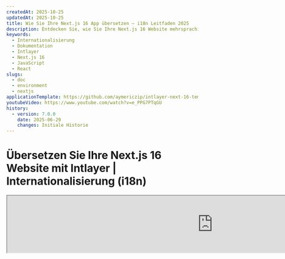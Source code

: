 ```yaml
---
createdAt: 2025-10-25
updatedAt: 2025-10-25
title: Wie Sie Ihre Next.js 16 App übersetzen – i18n Leitfaden 2025
description: Entdecken Sie, wie Sie Ihre Next.js 16 Website mehrsprachig machen. Folgen Sie der Dokumentation, um sie zu internationalisieren (i18n) und zu übersetzen.
keywords:
  - Internationalisierung
  - Dokumentation
  - Intlayer
  - Next.js 16
  - JavaScript
  - React
slugs:
  - doc
  - environment
  - nextjs
applicationTemplate: https://github.com/aymericzip/intlayer-next-16-template
youtubeVideo: https://www.youtube.com/watch?v=e_PPG7PTqGU
history:
  - version: 7.0.0
    date: 2025-06-29
    changes: Initiale Historie
---
```


# Übersetzen Sie Ihre Next.js 16 Website mit Intlayer | Internationalisierung (i18n)

<iframe title="Die beste i18n-Lösung für Next.js? Entdecken Sie Intlayer" class="m-auto aspect-[16/9] w-full overflow-hidden rounded-lg border-0" allow="autoplay; gyroscope;" loading="lazy" width="1080" height="auto" src="https://www.youtube.com/embed/e_PPG7PTqGU?autoplay=0&amp;origin=http://intlayer.org&amp;controls=0&amp;rel=1"/>

Siehe [Application Template](https://github.com/aymericzip/intlayer-next-16-template) auf GitHub.

## Was ist Intlayer?

**Intlayer** ist eine innovative, Open-Source-Internationalisierungsbibliothek (i18n), die entwickelt wurde, um die mehrsprachige Unterstützung in modernen Webanwendungen zu vereinfachen. Intlayer integriert sich nahtlos in das neueste **Next.js 16**-Framework, einschließlich seines leistungsstarken **App Routers**. Es ist optimiert für die Arbeit mit **Server Components** für effizientes Rendering und ist vollständig kompatibel mit [**Turbopack**](https://nextjs.org/docs/architecture/turbopack).

Mit Intlayer können Sie:

- **Übersetzungen einfach verwalten** durch deklarative Wörterbücher auf Komponentenebene.
- **Metadaten, Routen und Inhalte dynamisch lokalisieren**.
- **Übersetzungen sowohl in Client- als auch in Server-Komponenten nutzen**.
- **TypeScript-Unterstützung sicherstellen** mit automatisch generierten Typen, die die Autovervollständigung und Fehlererkennung verbessern.
- **Profitieren Sie von erweiterten Funktionen**, wie dynamischer Spracherkennung und -umschaltung.

> Intlayer ist kompatibel mit Next.js 12, 13, 14 und 16. Wenn Sie den Next.js Page Router verwenden, können Sie sich an dieser [Anleitung](https://github.com/aymericzip/intlayer/blob/main/docs/docs/de/intlayer_with_nextjs_page_router.md) orientieren. Für Next.js 12, 13, 14 mit App Router, siehe diese [Anleitung](https://github.com/aymericzip/intlayer/blob/main/docs/docs/de/intlayer_with_nextjs_14.md).

---

## Schritt-für-Schritt-Anleitung zur Einrichtung von Intlayer in einer Next.js-Anwendung

### Schritt 1: Abhängigkeiten installieren

Installieren Sie die notwendigen Pakete mit npm:

```bash packageManager="npm"
npm install intlayer next-intlayer
```

```bash packageManager="pnpm"
pnpm add intlayer next-intlayer
```

```bash packageManager="yarn"
yarn add intlayer next-intlayer
```

- **intlayer**

  Das Kernpaket, das Internationalisierungswerkzeuge für Konfigurationsmanagement, Übersetzung, [Inhaltsdeklaration](https://github.com/aymericzip/intlayer/blob/main/docs/docs/de/dictionary/content_file.md), Transpilierung und [CLI-Befehle](https://github.com/aymericzip/intlayer/blob/main/docs/docs/de/intlayer_cli.md) bereitstellt.

- **next-intlayer**

  Das Paket, das Intlayer mit Next.js integriert. Es stellt Kontextanbieter und Hooks für die Internationalisierung in Next.js bereit. Zusätzlich enthält es das Next.js-Plugin zur Integration von Intlayer mit [Webpack](https://webpack.js.org/) oder [Turbopack](https://nextjs.org/docs/app/api-reference/turbopack) sowie einen Proxy zur Erkennung der bevorzugten Sprache des Benutzers, zur Verwaltung von Cookies und zur Handhabung von URL-Weiterleitungen.

### Schritt 2: Konfigurieren Sie Ihr Projekt

Erstellen Sie eine Konfigurationsdatei, um die Sprachen Ihrer Anwendung zu konfigurieren:

```typescript fileName="intlayer.config.ts" codeFormat="typescript"
import { Locales, type IntlayerConfig } from "intlayer";

const config: IntlayerConfig = {
  internationalization: {
    locales: [
      Locales.ENGLISH,
      Locales.FRENCH,
      Locales.SPANISH,
      // Ihre weiteren Sprachen
    ],
    defaultLocale: Locales.ENGLISH,
  },
};

export default config;
```

```javascript fileName="intlayer.config.mjs" codeFormat="esm"
import { Locales } from "intlayer";

/** @type {import('intlayer').IntlayerConfig} */
const config = {
  internationalization: {
    locales: [
      Locales.ENGLISH,
      Locales.FRENCH,
      Locales.SPANISH,
      // Ihre weiteren Sprachen
    ],
    defaultLocale: Locales.ENGLISH,
  },
};

export default config;
```

```javascript fileName="intlayer.config.cjs" codeFormat="commonjs"
const { Locales } = require("intlayer");

/** @type {import('intlayer').IntlayerConfig} */
const config = {
  internationalization: {
    locales: [
      Locales.ENGLISH,
      Locales.FRENCH,
      Locales.SPANISH,
      // Ihre weiteren Sprachen
    ],
    defaultLocale: Locales.ENGLISH,
  },
};

module.exports = config;
```

> Durch diese Konfigurationsdatei können Sie lokalisierte URLs, Proxy-Weiterleitungen, Cookie-Namen, den Speicherort und die Erweiterung Ihrer Inhaltsdeklarationen einrichten, Intlayer-Logs in der Konsole deaktivieren und vieles mehr. Für eine vollständige Liste der verfügbaren Parameter lesen Sie bitte die [Konfigurationsdokumentation](https://github.com/aymericzip/intlayer/blob/main/docs/docs/de/configuration.md).

### Schritt 3: Integrieren Sie Intlayer in Ihre Next.js-Konfiguration

Konfigurieren Sie Ihre Next.js-Umgebung, um Intlayer zu verwenden:

```typescript fileName="next.config.ts" codeFormat="typescript"
import type { NextConfig } from "next";
import { withIntlayer } from "next-intlayer/server";

const nextConfig: NextConfig = {
  /* Konfigurationsoptionen hier */
};

export default withIntlayer(nextConfig);
```

```typescript fileName="next.config.mjs" codeFormat="esm"
import { withIntlayer } from "next-intlayer/server";

/** @type {import('next').NextConfig} */
const nextConfig = {
  /* Konfigurationsoptionen hier */
};

export default withIntlayer(nextConfig);
```

```typescript fileName="next.config.cjs" codeFormat="commonjs"
const { withIntlayer } = require("next-intlayer/server");

/** @type {import('next').NextConfig} */
const nextConfig = {
  /* Konfigurationsoptionen hier */
};

module.exports = withIntlayer(nextConfig);
```

> Das Next.js-Plugin `withIntlayer()` wird verwendet, um Intlayer in Next.js zu integrieren. Es sorgt für den Aufbau von Inhaltsdeklarationsdateien und überwacht diese im Entwicklungsmodus. Es definiert Intlayer-Umgebungsvariablen innerhalb der [Webpack](https://webpack.js.org/) oder [Turbopack](https://nextjs.org/docs/app/api-reference/turbopack) Umgebungen. Zusätzlich stellt es Aliase bereit, um die Leistung zu optimieren und gewährleistet die Kompatibilität mit Server-Komponenten.

> Die Funktion `withIntlayer()` ist eine Promise-Funktion. Sie ermöglicht es, die Intlayer-Wörterbücher vorzubereiten, bevor der Build startet. Wenn Sie sie mit anderen Plugins verwenden möchten, können Sie sie mit `await` aufrufen. Beispiel:
>
> ```tsx
> const nextConfig = await withIntlayer(nextConfig);
> const nextConfigWithOtherPlugins = withOtherPlugins(nextConfig);
>
> export default nextConfigWithOtherPlugins;
> ```
>
> Wenn Sie es synchron verwenden möchten, können Sie die Funktion `withIntlayerSync()` verwenden. Beispiel:
>
> ```tsx
> const nextConfig = withIntlayerSync(nextConfig);
> const nextConfigWithOtherPlugins = withOtherPlugins(nextConfig);
>
> export default nextConfigWithOtherPlugins;
> ```

### Schritt 4: Definieren Sie dynamische Locale-Routen

Entfernen Sie alles aus `RootLayout` und ersetzen Sie es durch den folgenden Code:

```tsx {3} fileName="src/app/layout.tsx" codeFormat="typescript"
import type { PropsWithChildren, FC } from "react";
import "./globals.css";

const RootLayout: FC<PropsWithChildren> = ({ children }) => (
  // Sie können die Kinder weiterhin mit anderen Providern umschließen, wie z.B. `next-themes`, `react-query`, `framer-motion` usw.
  <>{children}</>
);

export default RootLayout;
```

```jsx {3} fileName="src/app/layout.mjx" codeFormat="esm"
import "./globals.css";

const RootLayout = ({ children }) => (
  // Sie können die Kinder weiterhin mit anderen Providern umschließen, wie `next-themes`, `react-query`, `framer-motion` usw.
  <>{children}</>
);

export default RootLayout;
```

```jsx {1,8} fileName="src/app/layout.csx" codeFormat="commonjs"
require("./globals.css");

const RootLayout = ({ children }) => (
  // Sie können die Kinder weiterhin mit anderen Providern umschließen, wie `next-themes`, `react-query`, `framer-motion` usw.
  <>{children}</>
);

module.exports = {
  default: RootLayout,
  generateStaticParams,
};
```

> Die `RootLayout`-Komponente leer zu halten, ermöglicht es, die Attribute [`lang`](https://developer.mozilla.org/fr/docs/Web/HTML/Global_attributes/lang) und [`dir`](https://developer.mozilla.org/fr/docs/Web/HTML/Global_attributes/dir) im `<html>`-Tag zu setzen.

Um dynamisches Routing zu implementieren, geben Sie den Pfad für die Locale an, indem Sie ein neues Layout in Ihrem `[locale]`-Verzeichnis hinzufügen:

````tsx fileName="src/app/[locale]/layout.tsx" codeFormat="typescript"
import type { NextLayoutIntlayer } from "next-intlayer";
import { Inter } from "next/font/google";
import { getHTMLTextDir } from "intlayer";

const inter = Inter({ subsets: ["latin"] });

const LocaleLayout: NextLayoutIntlayer = async ({ children, params }) => {
  const { locale } = await params;
  return (
> Die `RootLayout`-Komponente leer zu halten, ermöglicht es, die Attribute [`lang`](https://developer.mozilla.org/fr/docs/Web/HTML/Global_attributes/lang) und [`dir`](https://developer.mozilla.org/fr/docs/Web/HTML/Global_attributes/dir) im `<html>`-Tag zu setzen.

Um dynamisches Routing zu implementieren, geben Sie den Pfad für die Locale an, indem Sie ein neues Layout in Ihrem `[locale]`-Verzeichnis hinzufügen:

```tsx fileName="src/app/[locale]/layout.tsx" codeFormat="typescript"
import type { NextLayoutIntlayer } from "next-intlayer";
import { Inter } from "next/font/google";
import { getHTMLTextDir } from "intlayer";

const inter = Inter({ subsets: ["latin"] });

const LocaleLayout: NextLayoutIntlayer = async ({ children, params }) => {
  const { locale } = await params;
  return (
    <html lang={locale} dir={getHTMLTextDir(locale)}>
      <body className={inter.className}>{children}</body>
    </html>
  );
};

export default LocaleLayout;
````

```jsx fileName="src/app/[locale]/layout.mjx" codeFormat="esm"
import { getHTMLTextDir } from "intlayer";

const inter = Inter({ subsets: ["latin"] });

const LocaleLayout = async ({ children, params: { locale } }) => {
  const { locale } = await params;
  return (
    <html lang={locale} dir={getHTMLTextDir(locale)}>
      <body className={inter.className}>{children}</body>
    </html>
  );
};

export default LocaleLayout;
```

```jsx fileName="src/app/[locale]/layout.csx" codeFormat="commonjs"
const { Inter } = require("next/font/google");
const { getHTMLTextDir } = require("intlayer");

const inter = Inter({ subsets: ["latin"] });

const LocaleLayout = async ({ children, params: { locale } }) => {
  const { locale } = await params;
  return (
    <html lang={locale} dir={getHTMLTextDir(locale)}>
      <body className={inter.className}>{children}</body>
    </html>
  );
};

module.exports = LocaleLayout;
```

> Das Pfadsegment `[locale]` wird verwendet, um die Locale zu definieren. Beispiel: `/en-US/about` bezieht sich auf `en-US` und `/fr/about` auf `fr`.

const inter = Inter({ subsets: ["latin"] });

const LocaleLayout = async ({ children, params: { locale } }) => {
const { locale } = await params;
return (

<html lang={locale} dir={getHTMLTextDir(locale)}>
<body className={inter.className}>{children}</body>
</html>
);
};

module.exports = LocaleLayout;

````

> Das Pfadsegment `[locale]` wird verwendet, um die Spracheinstellung (Locale) zu definieren. Beispiel: `/en-US/about` bezieht sich auf `en-US` und `/fr/about` auf `fr`.

> In diesem Stadium werden Sie auf den Fehler stoßen: `Error: Missing <html> and <body> tags in the root layout.`. Dies ist zu erwarten, da die Datei `/app/page.tsx` nicht mehr verwendet wird und entfernt werden kann. Stattdessen aktiviert das Pfadsegment `[locale]` die Seite `/app/[locale]/page.tsx`. Folglich sind die Seiten über Pfade wie `/en`, `/fr`, `/es` in Ihrem Browser zugänglich. Um die Standardsprache als Root-Seite festzulegen, siehe die `proxy`-Konfiguration in Schritt 7.

Implementieren Sie dann die Funktion `generateStaticParams` in Ihrem Anwendungs-Layout.

```tsx {1} fileName="src/app/[locale]/layout.tsx" codeFormat="typescript"
export { generateStaticParams } from "next-intlayer"; // Zeile zum Einfügen

const LocaleLayout: NextLayoutIntlayer = async ({ children, params }) => {
  /*... Rest des Codes*/
};

export default LocaleLayout;
````

```jsx {1} fileName="src/app/[locale]/layout.mjx" codeFormat="esm"
export { generateStaticParams } from "next-intlayer"; // Zeile zum Einfügen

const LocaleLayout = async ({ children, params: { locale } }) => {
  /*... Rest des Codes*/
};

// ... Rest des Codes
```

```jsx {1,7} fileName="src/app/[locale]/layout.csx" codeFormat="commonjs"
const { generateStaticParams } = require("next-intlayer"); // Zeile zum Einfügen

const LocaleLayout = async ({ children, params: { locale } }) => {
  /*... Rest des Codes*/
};

module.exports = { default: LocaleLayout, generateStaticParams };
```

> `generateStaticParams` stellt sicher, dass Ihre Anwendung die notwendigen Seiten für alle Sprachen vorab erstellt, wodurch die Laufzeitberechnung reduziert und die Benutzererfahrung verbessert wird. Weitere Details finden Sie in der [Next.js-Dokumentation zu generateStaticParams](https://nextjs.org/docs/app/building-your-application/rendering/static-and-dynamic-rendering#generate-static-params).

> Intlayer arbeitet mit `export const dynamic = 'force-static';`, um sicherzustellen, dass die Seiten für alle Sprachen vorab erstellt werden.

### Schritt 5: Deklarieren Sie Ihre Inhalte

Erstellen und verwalten Sie Ihre Inhaltsdeklarationen, um Übersetzungen zu speichern:

```tsx fileName="src/app/[locale]/page.content.ts" contentDeclarationFormat="typescript"
import { t, type Dictionary } from "intlayer";

const pageContent = {
  key: "page",
  content: {
    getStarted: {
      main: t({
        en: "Get started by editing",
        fr: "Commencez par éditer",
        es: "Comience por editar",
      }),
      pageLink: "src/app/page.tsx",
    },
  },
} satisfies Dictionary;

export default pageContent;
```

```javascript fileName="src/app/[locale]/page.content.mjs" contentDeclarationFormat="esm"
import { t } from "intlayer";

/** @type {import('intlayer').Dictionary} */
// Inhalt der Seite deklarieren
const pageContent = {
  key: "page",
  content: {
    getStarted: {
      main: t({
        en: "Get started by editing",
        fr: "Commencez par éditer",
        es: "Comience por editar",
      }),
      pageLink: "src/app/page.tsx",
    },
  },
};

export default pageContent;
```

```javascript fileName="src/app/[locale]/page.content.cjs" contentDeclarationFormat="commonjs"
const { t } = require("intlayer");

/** @type {import('intlayer').Dictionary} */
const pageContent = {
  key: "page",
  content: {
    getStarted: {
      main: t({
        de: "Beginnen Sie mit der Bearbeitung",
        fr: "Commencez par éditer",
        es: "Comience por editar",
      }),
      pageLink: "src/app/page.tsx",
    },
  },
};

module.exports = pageContent;
```

```json fileName="src/app/[locale]/page.content.json" contentDeclarationFormat="json"
{
  "$schema": "https://intlayer.org/schema.json",
  "key": "page",
  "content": {
    "getStarted": {
      "nodeType": "translation",
      "translation": {
        "de": "Beginnen Sie mit der Bearbeitung",
        "fr": "Commencez par éditer",
        "es": "Comience por editar"
      }
    },
    "pageLink": "src/app/page.tsx"
  }
}
```

> Ihre Inhaltsdeklarationen können überall in Ihrer Anwendung definiert werden, sobald sie in das Verzeichnis `contentDir` (standardmäßig `./src`) aufgenommen werden. Und sie müssen die Dateiendung für Inhaltsdeklarationen erfüllen (standardmäßig `.content.{json,ts,tsx,js,jsx,mjs,mjx,cjs,cjx}`).

> Für weitere Details siehe die [Dokumentation zur Inhaltsdeklaration](https://github.com/aymericzip/intlayer/blob/main/docs/docs/de/dictionary/content_file.md).

### Schritt 6: Inhalte in Ihrem Code verwenden

Greifen Sie in Ihrer gesamten Anwendung auf Ihre Inhaltswörterbücher zu:

```tsx fileName="src/app/[locale]/page.tsx" codeFormat="typescript"
import type { FC } from "react";
import { ClientComponentExample } from "@components/ClientComponentExample";
import { ServerComponentExample } from "@components/ServerComponentExample";
import { type NextPageIntlayer, IntlayerClientProvider } from "next-intlayer";
import { IntlayerServerProvider, useIntlayer } from "next-intlayer/server";

const PageContent: FC = () => {
  const content = useIntlayer("page");

  return (
    <>
      <p>{content.getStarted.main}</p> {/* Hauptinhalt von getStarted */}
      <code>{content.getStarted.pageLink}</code>{" "}
      {/* Seitenlink von getStarted */}
    </>
  );
};

const Page: NextPageIntlayer = async ({ params }) => {
  const { locale } = await params;

  return (
    <IntlayerServerProvider locale={locale}>
      <PageContent />
      <ServerComponentExample />

      <IntlayerClientProvider locale={locale}>
        <ClientComponentExample />
      </IntlayerClientProvider>
    </IntlayerServerProvider>
  );
};

export default Page;
```

```jsx fileName="src/app/[locale]/page.mjx" codeFormat="esm"
import { ClientComponentExample } from "@components/ClientComponentExample";
import { ServerComponentExample } from "@components/ServerComponentExample";
import { IntlayerClientProvider } from "next-intlayer";
import { IntlayerServerProvider, useIntlayer } from "next-intlayer/server";

const PageContent = () => {
  const content = useIntlayer("page");

  return (
    <>
      <p>{content.getStarted.main}</p> {/* Hauptinhalt zum Einstieg */}
      <code>{content.getStarted.pageLink}</code> {/* Link zur Seite */}
    </>
  );
};

const Page = async ({ params }) => {
  const { locale } = await params;

  return (
    <IntlayerServerProvider locale={locale}>
      <PageContent />
      <ServerComponentExample />

      <IntlayerClientProvider locale={locale}>
        <ClientComponentExample />
      </IntlayerClientProvider>
    </IntlayerServerProvider>
  );
};

export default Page;
```

```jsx fileName="src/app/[locale]/page.csx" codeFormat="commonjs"
import { ClientComponentExample } from "@components/ClientComponentExample";
import { ServerComponentExample } from "@components/ServerComponentExample";
import { IntlayerClientProvider } from "next-intlayer";
import { IntlayerServerProvider, useIntlayer } from "next-intlayer/server";

const PageContent = () => {
  const content = useIntlayer("page");

  return (
    <>
      <p>{content.getStarted.main}</p>
      <code>{content.getStarted.pageLink}</code>
    </>
  );
};

const Page = async ({ params }) => {
  const { locale } = await params;

  return (
    <IntlayerServerProvider locale={locale}>
      <PageContent />
      <ServerComponentExample />

      <IntlayerClientProvider locale={locale}>
        <ClientComponentExample />
      </IntlayerClientProvider>
    </IntlayerServerProvider>
  );
};
```

- **`IntlayerClientProvider`** wird verwendet, um die Locale an Client-seitige Komponenten bereitzustellen. Es kann in jeder übergeordneten Komponente platziert werden, einschließlich des Layouts. Es wird jedoch empfohlen, es im Layout zu platzieren, da Next.js Layout-Code über Seiten hinweg teilt, was effizienter ist. Durch die Verwendung von `IntlayerClientProvider` im Layout vermeidet man die erneute Initialisierung für jede Seite, verbessert die Leistung und sorgt für einen konsistenten Lokalisierungskontext in der gesamten Anwendung.
- **`IntlayerServerProvider`** wird verwendet, um die Locale an die Server-Kinder bereitzustellen. Es kann nicht im Layout gesetzt werden.

  > Layout und Seite können keinen gemeinsamen Server-Kontext teilen, da das Server-Kontext-System auf einem pro-Anfrage-Datenspeicher basiert (über den [React Cache](https://react.dev/reference/react/cache)-Mechanismus), wodurch jeder "Kontext" für verschiedene Segmente der Anwendung neu erstellt wird. Das Platzieren des Providers in einem gemeinsamen Layout würde diese Isolation aufheben und verhindern, dass die Server-Kontextwerte korrekt an Ihre Server-Komponenten weitergegeben werden.

> Layout und Seite können keinen gemeinsamen Server-Kontext teilen, da das Server-Kontext-System auf einem pro-Anfrage-Datenspeicher basiert (über den [React-Cache](https://react.dev/reference/react/cache)-Mechanismus), wodurch jeder "Kontext" für verschiedene Segmente der Anwendung neu erstellt wird. Das Platzieren des Providers in einem gemeinsamen Layout würde diese Isolation aufheben und die korrekte Weitergabe der Server-Kontextwerte an Ihre Server-Komponenten verhindern.

```tsx {4,7} fileName="src/components/ClientComponentExample.tsx" codeFormat="typescript"
"use client";

import type { FC } from "react";
import { useIntlayer } from "next-intlayer";

export const ClientComponentExample: FC = () => {
  const content = useIntlayer("client-component-example"); // Erstelle zugehörige Inhaltsdeklaration

  return (
    <div>
      <h2>{content.title}</h2>
      <p>{content.content}</p>
    </div>
  );
};
```

```jsx {3,6} fileName="src/components/ClientComponentExample.mjx" codeFormat="esm"
"use client";

import { useIntlayer } from "next-intlayer";

const ClientComponentExample = () => {
  const content = useIntlayer("client-component-example"); // Erstelle zugehörige Inhaltsdeklaration

  return (
    <div>
      <h2>{content.title}</h2>
      <p>{content.content}</p>
    </div>
  );
};
```

```jsx {3,6} fileName="src/components/ClientComponentExample.csx" codeFormat="commonjs"
"use client";

const { useIntlayer } = require("next-intlayer");

const ClientComponentExample = () => {
  const content = useIntlayer("client-component-example"); // Erstelle zugehörige Inhaltsdeklaration

  return (
    <div>
      <h2>{content.title}</h2>
      <p>{content.content}</p>
    </div>
  );
};
```

```tsx {2} fileName="src/components/ServerComponentExample.tsx"  codeFormat="typescript"
import type { FC } from "react";
import { useIntlayer } from "next-intlayer/server";

export const ServerComponentExample: FC = () => {
  const content = useIntlayer("server-component-example"); // Erstellen der zugehörigen Inhaltsdeklaration

  return (
    <div>
      <h2>{content.title}</h2>
      <p>{content.content}</p>
    </div>
  );
};
```

```jsx {1} fileName="src/components/ServerComponentExample.mjx" codeFormat="esm"
import { useIntlayer } from "next-intlayer/server";

const ServerComponentExample = () => {
  const content = useIntlayer("server-component-example"); // Erstellen der zugehörigen Inhaltsdeklaration

  return (
    <div>
      <h2>{content.title}</h2>
      <p>{content.content}</p>
    </div>
  );
};
```

```jsx {1} fileName="src/components/ServerComponentExample.csx" codeFormat="commonjs"
const { useIntlayer } = require("next-intlayer/server");

const ServerComponentExample = () => {
  const content = useIntlayer("server-component-example"); // Erstelle die zugehörige Inhaltsdeklaration

  return (
    <div>
      <h2>{content.title}</h2>
      <p>{content.content}</p>
    </div>
  );
};
```

> Wenn Sie Ihren Inhalt in einem `string`-Attribut verwenden möchten, wie z.B. `alt`, `title`, `href`, `aria-label` usw., müssen Sie den Wert der Funktion aufrufen, zum Beispiel:

> ```jsx
> <img src={content.image.src.value} alt={content.image.value} />
> ```

> Um mehr über den `useIntlayer` Hook zu erfahren, lesen Sie die [Dokumentation](https://github.com/aymericzip/intlayer/blob/main/docs/docs/de/packages/next-intlayer/useIntlayer.md).

### (Optional) Schritt 7: Proxy für die Lokalerkennung konfigurieren

Richten Sie einen Proxy ein, um die bevorzugte Sprache des Benutzers zu erkennen:

```typescript fileName="src/proxy.ts" codeFormat="typescript"
export { intlayerProxy as proxy } from "next-intlayer/proxy";

export const config = {
  matcher:
    "/((?!api|static|assets|robots|sitemap|sw|service-worker|manifest|.*\\..*|_next).*)",
};
```

```javascript fileName="src/proxy.mjs" codeFormat="esm"
export { intlayerProxy as proxy } from "next-intlayer/proxy";

export const config = {
  matcher:
    "/((?!api|static|assets|robots|sitemap|sw|service-worker|manifest|.*\\..*|_next).*)",
};
```

```javascript fileName="src/proxy.cjs" codeFormat="commonjs"
const { intlayerProxy } = require("next-intlayer/proxy");

const config = {
  matcher:
    "/((?!api|static|assets|robots|sitemap|sw|service-worker|manifest|.*\\..*|_next).*)",
};

module.exports = { proxy: intlayerProxy, config };
```

> Der `intlayerProxy` wird verwendet, um die bevorzugte Sprache des Benutzers zu erkennen und ihn auf die entsprechende URL weiterzuleiten, wie in der [Konfiguration](https://github.com/aymericzip/intlayer/blob/main/docs/docs/de/configuration.md) angegeben. Zusätzlich ermöglicht er das Speichern der bevorzugten Sprache des Benutzers in einem Cookie.

> Falls Sie mehrere Proxies hintereinander schalten müssen (zum Beispiel `intlayerProxy` mit Authentifizierung oder benutzerdefinierten Proxies), stellt Intlayer jetzt einen Helfer namens `multipleProxies` zur Verfügung.

```ts
import { multipleProxies, intlayerProxy } from "next-intlayer/proxy";
import { customProxy } from "@utils/customProxy";

export const proxy = multipleProxies([intlayerProxy, customProxy]);
```

### (Optional) Schritt 8: Internationalisierung Ihrer Metadaten

Falls Sie Ihre Metadaten internationalisieren möchten, wie zum Beispiel den Titel Ihrer Seite, können Sie die von Next.js bereitgestellte Funktion `generateMetadata` verwenden. Innerhalb dieser Funktion können Sie den Inhalt aus der Funktion `getIntlayer` abrufen, um Ihre Metadaten zu übersetzen.

```typescript fileName="src/app/[locale]/metadata.content.ts" contentDeclarationFormat="typescript"
import { type Dictionary, t } from "intlayer";
import { Metadata } from "next";

const metadataContent = {
  key: "page-metadata",
  content: {
    title: t({
      en: "Create Next App",
      fr: "Créer une application Next.js",
      es: "Crear una aplicación Next.js",
    }),
    description: t({
      en: "Generated by create next app",
      fr: "Généré par create next app",
      es: "Generado por create next app",
    }),
  },
} satisfies Dictionary<Metadata>;

export default metadataContent;
```

```javascript fileName="src/app/[locale]/metadata.content.mjs" contentDeclarationFormat="esm"
import { t } from "intlayer";

/** @type {import('intlayer').Dictionary<import('next').Metadata>} */
const metadataContent = {
  key: "page-metadata",
  content: {
    title: t({
      en: "Create Next App",
      fr: "Créer une application Next.js",
      es: "Crear una aplicación Next.js",
    }),
    description: t({
      en: "Erstellt mit create next app",
      fr: "Généré par create next app",
      es: "Generado por create next app",
    }),
  },
};

export default metadataContent;
```

```javascript fileName="src/app/[locale]/metadata.content.cjs" contentDeclarationFormat="commonjs"
const { t } = require("intlayer");

/** @type {import('intlayer').Dictionary<import('next').Metadata>} */
const metadataContent = {
  key: "page-metadata",
  content: {
    title: t({
      en: "Create Next App",
      fr: "Créer une application Next.js",
      es: "Crear una aplicación Next.js",
    }),
    description: t({
      en: "Erstellt mit create next app",
      fr: "Généré par create next app",
      es: "Generado por create next app",
    }),
  },
};

module.exports = metadataContent;
      fr: "Généré par create next app",
      es: "Generado por create next app",
    }),
  },
};

export default metadataContent;
```

```javascript fileName="src/app/[locale]/metadata.content.cjs" contentDeclarationFormat="commonjs"
const { t } = require("intlayer");

/** @type {import('intlayer').Dictionary<import('next').Metadata>} */
const metadataContent = {
  key: "page-metadata",
  content: {
    title: t({
      en: "Create Next App",
      fr: "Créer une application Next.js",
      es: "Crear una aplicación Next.js",
    }),
    description: t({
      en: "Generated by create next app",
      fr: "Généré par create next app",
      es: "Generado por create next app",
    }),
  },
};

module.exports = metadataContent;
```

```json fileName="src/app/[locale]/metadata.content.json" contentDeclarationFormat="json"
{
  "key": "page-metadata",
  "content": {
    "title": {
      "nodeType": "translation",
      "translation": {
        "de": "Preact-Logo",
        "en": "Preact logo",
        "fr": "Logo Preact",
        "es": "Logo Preact"
      }
    },
    "description": {
      "nodeType": "translation",
      "translation": {
        "de": "Erstellt mit create next app",
        "en": "Generated by create next app",
        "fr": "Généré par create next app",
        "es": "Generado por create next app"
      }
    }
  }
}
```

````typescript fileName="src/app/[locale]/layout.tsx or src/app/[locale]/page.tsx" codeFormat="typescript"
import { getIntlayer, getMultilingualUrls } from "intlayer";
import type { Metadata } from "next";
import type { LocalPromiseParams } from "next-intlayer";

export const generateMetadata = async ({
  params,
}: LocalPromiseParams): Promise<Metadata> => {
  const { locale } = await params;

  const metadata = getIntlayer("page-metadata", locale);

  /**
   * Generiert ein Objekt, das alle URLs für jede Locale enthält.
   *
   * Beispiel:
   * ```ts
   *  getMultilingualUrls('/about');
   *
   *  // Gibt zurück
   *  // {
   *  //   en: '/about',
   *  //   fr: '/fr/about',
   *  //   es: '/es/about',
   *  // }
   * ```
   */
  const multilingualUrls = getMultilingualUrls("/");

  return {
    ...metadata,
    alternates: {
      canonical: multilingualUrls[locale as keyof typeof multilingualUrls],
      languages: { ...multilingualUrls, "x-default": "/" },
    },
    openGraph: {
      url: multilingualUrls[locale as keyof typeof multilingualUrls],
    },
  };
};

// ... Rest des Codes
````

````javascript fileName="src/app/[locale]/layout.mjs or src/app/[locale]/page.mjs" codeFormat="esm"
import { getIntlayer, getMultilingualUrls } from "intlayer";

export const generateMetadata = async ({ params }) => {
  const { locale } = await params;

  const metadata = getIntlayer("page-metadata", locale);

  /**
   * Generiert ein Objekt, das alle URLs für jede Locale enthält.
   *
   * Beispiel:
   * ```ts
   *  getMultilingualUrls('/about');
   *
   *  // Gibt zurück
   *  // {
   *  //   en: '/about',
   *  //   fr: '/fr/about',
   *  //   es: '/es/about'
   *  // }
   * ```
   */
  const multilingualUrls = getMultilingualUrls("/");

  return {
    ...metadata,
    alternates: {
      canonical: multilingualUrls[locale],
      languages: { ...multilingualUrls, "x-default": "/" },
    },
    openGraph: {
      url: multilingualUrls[locale],
    },
  };
};

// ... Rest des Codes
````

````javascript fileName="src/app/[locale]/layout.cjs or src/app/[locale]/page.cjs" codeFormat="commonjs"
const { getIntlayer, getMultilingualUrls } = require("intlayer");

const generateMetadata = async ({ params }) => {
  const { locale } = await params;

  const metadata = getIntlayer("page-metadata", locale);

  /**
   * Generiert ein Objekt, das alle URLs für jede Locale enthält.
   *
   * Beispiel:
   * ```ts
   *  getMultilingualUrls('/about');
   *
   *  // Gibt zurück
   *  // {
   *  //   en: '/about',
   *  //   fr: '/fr/about',
   *  //   es: '/es/about'
   *  // }
   * ```
   */
  const multilingualUrls = getMultilingualUrls("/");

  return {
    ...metadata,
    alternates: {
      canonical: multilingualUrls[locale],
      languages: { ...multilingualUrls, "x-default": "/" },
    },
    openGraph: {
      url: multilingualUrls[locale],
    },
  };
};

module.exports = { generateMetadata };

// ... Rest des Codes
````

> Beachten Sie, dass die aus `next-intlayer` importierte Funktion `getIntlayer` Ihren Inhalt in einem `IntlayerNode` kapselt, was die Integration mit dem visuellen Editor ermöglicht. Im Gegensatz dazu gibt die aus `intlayer` importierte Funktion `getIntlayer` Ihren Inhalt direkt ohne zusätzliche Eigenschaften zurück.

Alternativ können Sie die Funktion `getTranslation` verwenden, um Ihre Metadaten zu deklarieren. Es wird jedoch empfohlen, Inhaltsdeklarationsdateien zu verwenden, um die Übersetzung Ihrer Metadaten zu automatisieren und den Inhalt irgendwann auszulagern.

```typescript fileName="src/app/[locale]/layout.tsx or src/app/[locale]/page.tsx" codeFormat="typescript"
import {
  type IConfigLocales,
  getTranslation,
  getMultilingualUrls,
} from "intlayer";
import type { Metadata } from "next";
import type { LocalPromiseParams } from "next-intlayer";

export const generateMetadata = async ({
  params,
}: LocalPromiseParams): Promise<Metadata> => {
  const { locale } = await params;
  const t = <T>(content: IConfigLocales<T>) => getTranslation(content, locale);

  return {
    title: t<string>({
      en: "My title",
      fr: "Mon titre",
      es: "Mi título",
    }),
    description: t({
      en: "Meine Beschreibung",
      fr: "Ma description",
      es: "Mi descripción",
    }),
  };
};

// ... Rest des Codes
```

```javascript fileName="src/app/[locale]/layout.mjs or src/app/[locale]/page.mjs" codeFormat="esm"
import { getTranslation, getMultilingualUrls } from "intlayer";

export const generateMetadata = async ({ params }) => {
  const { locale } = await params;
  const t = (content) => getTranslation(content, locale);

  return {
    title: t({
      en: "Mein Titel",
      fr: "Mon titre",
      es: "Mi título",
    }),
    description: t({
      en: "Meine Beschreibung",
      fr: "Ma description",
      es: "Mi descripción",
    }),
  };
};

// ... Rest des Codes
```

```javascript fileName="src/app/[locale]/layout.cjs or src/app/[locale]/page.cjs" codeFormat="commonjs"
const { getTranslation, getMultilingualUrls } = require("intlayer");

const generateMetadata = async ({ params }) => {
  const { locale } = await params;

  const t = (content) => getTranslation(content, locale);

  return {
    title: t({
      en: "My title",
      fr: "Mon titre",
      es: "Mi título",
    }),
    description: t({
      en: "My description",
      fr: "Ma description",
      es: "Mi descripción",
    }),
  };
};

module.exports = { generateMetadata };

// ... Rest des Codes
```

> Erfahren Sie mehr über die Optimierung von Metadaten [in der offiziellen Next.js-Dokumentation](https://nextjs.org/docs/app/building-your-application/optimizing/metadata).

### (Optional) Schritt 9: Internationalisierung Ihrer sitemap.xml und robots.txt

Um Ihre `sitemap.xml` und `robots.txt` zu internationalisieren, können Sie die von Intlayer bereitgestellte Funktion `getMultilingualUrls` verwenden. Diese Funktion ermöglicht es Ihnen, mehrsprachige URLs für Ihre Sitemap zu generieren.

```tsx fileName="src/app/sitemap.ts" codeFormat="typescript"
import { getMultilingualUrls } from "intlayer";
import type { MetadataRoute } from "next";

const sitemap = (): MetadataRoute.Sitemap => [
  {
    url: "https://example.com",
    alternates: {
      languages: { ...getMultilingualUrls("https://example.com") },
    },
  },
  {
    url: "https://example.com/login",
    alternates: {
      languages: { ...getMultilingualUrls("https://example.com/login") },
    },
  },
  {
    url: "https://example.com/register",
    alternates: {
      languages: { ...getMultilingualUrls("https://example.com/register") },
    },
  },
];

export default sitemap;
```

```jsx fileName="src/app/sitemap.mjx" codeFormat="esm"
import { getMultilingualUrls } from "intlayer";

const sitemap = () => [
  {
    url: "https://example.com",
    alternates: {
      languages: { ...getMultilingualUrls("https://example.com") },
    },
  },
  {
    url: "https://example.com/login",
    alternates: {
      languages: { ...getMultilingualUrls("https://example.com/login") },
    },
  },
  {
    url: "https://example.com/register",
    alternates: {
      languages: { ...getMultilingualUrls("https://example.com/register") },
    },
  },
];

export default sitemap;
```

```jsx fileName="src/app/sitemap.csx" codeFormat="commonjs"
// Importiere die Funktion zum Abrufen mehrsprachiger URLs aus intlayer
const { getMultilingualUrls } = require("intlayer");

// Definiert die Sitemap mit mehrsprachigen Alternativ-URLs
const sitemap = () => [
  {
    url: "https://example.com",
    alternates: {
      languages: { ...getMultilingualUrls("https://example.com") }, // Mehrsprachige URLs für die Startseite
    },
  },
  {
    url: "https://example.com/login",
    alternates: {
      languages: { ...getMultilingualUrls("https://example.com/login") }, // Mehrsprachige URLs für die Login-Seite
    },
  },
  {
    url: "https://example.com/register",
    alternates: {
      languages: { ...getMultilingualUrls("https://example.com/register") }, // Mehrsprachige URLs für die Registrierungsseite
    },
  },
];

// Exportiert die Sitemap für die Verwendung in anderen Modulen
module.exports = sitemap;
```

```tsx fileName="src/app/robots.ts" codeFormat="typescript"
import type { MetadataRoute } from "next";
import { getMultilingualUrls } from "intlayer";

const getAllMultilingualUrls = (urls: string[]) =>
  urls.flatMap((url) => Object.values(getMultilingualUrls(url)) as string[]);

// Funktion zur Erstellung der Robots.txt-Regeln
const robots = (): MetadataRoute.Robots => ({
  rules: {
    userAgent: "*", // Gilt für alle User-Agents
    allow: ["/"], // Erlaubte Pfade
    disallow: getAllMultilingualUrls(["/login", "/register"]), // Verbotene Pfade (mehrsprachig)
  },
  host: "https://example.com", // Hostname der Website
  sitemap: `https://example.com/sitemap.xml`, // Pfad zur Sitemap
});

export default robots;
```

```jsx fileName="src/app/robots.mjx" codeFormat="esm"
import { getMultilingualUrls } from "intlayer";

// Funktion zum Abrufen aller mehrsprachigen URLs
const getAllMultilingualUrls = (urls) =>
  urls.flatMap((url) => Object.values(getMultilingualUrls(url)));

const robots = () => ({
  rules: {
    userAgent: "*", // Gilt für alle User-Agents
    allow: ["/"], // Erlaubte Pfade
    disallow: getAllMultilingualUrls(["/login", "/register"]), // Verbotene Pfade (mehrsprachig)
  },
  host: "https://example.com", // Hostname der Website
  sitemap: `https://example.com/sitemap.xml`,
});

export default robots;
```

```jsx fileName="src/app/robots.csx" codeFormat="commonjs"
const { getMultilingualUrls } = require("intlayer");

// Funktion, um alle mehrsprachigen URLs aus einer Liste von URLs zu erhalten
const getAllMultilingualUrls = (urls) =>
  urls.flatMap((url) => Object.values(getMultilingualUrls(url)));

const robots = () => ({
  rules: {
    userAgent: "*",
    allow: ["/"],
    disallow: getAllMultilingualUrls(["/login", "/register"]), // Pfade, die für alle Sprachen gesperrt sind
  },
  host: "https://example.com",
  sitemap: `https://example.com/sitemap.xml`,
});

module.exports = robots;
```

> Erfahren Sie mehr über die Sitemap-Optimierung [in der offiziellen Next.js-Dokumentation](https://nextjs.org/docs/app/api-reference/file-conventions/metadata/sitemap). Erfahren Sie mehr über die robots.txt-Optimierung [in der offiziellen Next.js-Dokumentation](https://nextjs.org/docs/app/api-reference/file-conventions/metadata/robots).

### (Optional) Schritt 10: Ändern Sie die Sprache Ihres Inhalts

Um die Sprache Ihres Inhalts in Next.js zu ändern, wird empfohlen, die `Link`-Komponente zu verwenden, um Benutzer auf die entsprechende lokalisierte Seite weiterzuleiten. Die `Link`-Komponente ermöglicht das Vorladen der Seite, was hilft, ein vollständiges Neuladen der Seite zu vermeiden.

```tsx fileName="src/components/LocaleSwitcher.tsx" codeFormat="typescript"
"use client";

import type { FC } from "react";
import {
  Locales,
  getHTMLTextDir,
  getLocaleName,
  getLocalizedUrl,
} from "intlayer";
import { useLocale } from "next-intlayer";
import Link from "next/link";

export const LocaleSwitcher: FC = () => {
  const { locale, pathWithoutLocale, availableLocales, setLocale } =
    useLocale();

  return (
    <div>
      <button popoverTarget="localePopover">{getLocaleName(locale)}</button>
      <div id="localePopover" popover="auto">
        {availableLocales.map((localeItem) => (
          <Link
            href={getLocalizedUrl(pathWithoutLocale, localeItem)}
            key={localeItem}
            aria-current={locale === localeItem ? "page" : undefined}
            onClick={() => setLocale(localeItem)}
            replace // Wird sicherstellen, dass die "Zurück"-Schaltfläche des Browsers zur vorherigen Seite zurückführt
          >
            <span>
              {/* Gebietsschema - z.B. FR */}
              {localeItem}
            </span>
            <span>
              {/* Sprache in ihrem eigenen Gebietsschema - z.B. Français */}
              {getLocaleName(localeItem, locale)}
            </span>
            <span dir={getHTMLTextDir(localeItem)} lang={localeItem}>
              {/* Sprache im aktuellen Gebietsschema - z.B. Francés mit aktuellem Gebietsschema auf Locales.SPANISH gesetzt */}
              {getLocaleName(localeItem)}
            </span>
            <span dir="ltr" lang={Locales.ENGLISH}>
              {/* Sprache auf Englisch - z.B. French */}
              {getLocaleName(localeItem, Locales.ENGLISH)}
            </span>
          </Link>
        ))}
      </div>
    </div>
  );
};
```

```jsx fileName="src/components/LocaleSwitcher.msx" codeFormat="esm"
"use client";

import {
  Locales,
  getHTMLTextDir,
  getLocaleName,
  getLocalizedUrl,
} from "intlayer";
import { useLocale } from "next-intlayer";
import Link from "next/link";

export const LocaleSwitcher = () => {
  const { locale, pathWithoutLocale, availableLocales, setLocale } =
    useLocale();

  return (
    <div>
      <button popoverTarget="localePopover">{getLocaleName(locale)}</button>
      <div id="localePopover" popover="auto">
        {availableLocales.map((localeItem) => (
          <Link
            href={getLocalizedUrl(pathWithoutLocale, localeItem)}
            key={localeItem}
            aria-current={locale === localeItem ? "page" : undefined}
            onClick={() => setLocale(localeItem)}
            replace // Wird sicherstellen, dass die "Zurück"-Schaltfläche des Browsers zur vorherigen Seite zurückführt
          >
            <span>
              {/* Gebietsschema - z.B. FR */}
              {localeItem}
            </span>
            <span>
              {/* Sprache in ihrem eigenen Gebietsschema - z.B. Français */}
              {getLocaleName(localeItem, locale)}
            </span>
            <span dir={getHTMLTextDir(localeItem)} lang={localeItem}>
              {/* Sprache im aktuellen Gebietsschema - z.B. Francés, wenn das aktuelle Gebietsschema auf Locales.SPANISH gesetzt ist */}
              {getLocaleName(localeItem)}
            </span>
            <span dir="ltr" lang={Locales.ENGLISH}>
              {/* Sprache auf Englisch - z.B. French */}
              {getLocaleName(localeItem, Locales.ENGLISH)}
            </span>
          </Link>
        ))}
      </div>
    </div>
  );
};
```

```jsx fileName="src/components/LocaleSwitcher.csx" codeFormat="commonjs"
"use client";

const {
  Locales,
  getHTMLTextDir,
  getLocaleName,
  getLocalizedUrl,
} = require("intlayer");
const { useLocale } = require("next-intlayer");
const Link = require("next/link");

export const LocaleSwitcher = () => {
  const { locale, pathWithoutLocale, availableLocales, setLocale } =
    useLocale();

  return (
    <div>
      <button popoverTarget="localePopover">{getLocaleName(locale)}</button>
      <div id="localePopover" popover="auto">
        {availableLocales.map((localeItem) => (
          <Link
            href={getLocalizedUrl(pathWithoutLocale, localeItem)}
            key={localeItem}
            aria-current={locale === localeItem ? "page" : undefined}
            onClick={() => setLocale(localeItem)}
            replace // Stellt sicher, dass die "Zurück"-Schaltfläche des Browsers zur vorherigen Seite zurückkehrt
          >
            <span>
              {/* Gebietsschema - z.B. FR */}
              {localeItem}
            </span>
            <span>
              {/* Sprache in ihrem eigenen Gebietsschema - z.B. Français */}
              {getLocaleName(localeItem, locale)}
            </span>
            <span dir={getHTMLTextDir(localeItem)} lang={localeItem}>
              {/* Sprache im aktuellen Gebietsschema - z.B. Francés mit aktuellem Gebietsschema auf Locales.SPANISH gesetzt */}
              {getLocaleName(localeItem)}
            </span>
            <span dir="ltr" lang={Locales.ENGLISH}>
              {/* Sprache auf Englisch - z.B. Französisch */}
              {getLocaleName(localeItem, Locales.ENGLISH)}
            </span>
          </Link>
        ))}
      </div>
    </div>
  );
};
```

> Eine alternative Möglichkeit ist die Verwendung der `setLocale`-Funktion, die vom `useLocale`-Hook bereitgestellt wird. Diese Funktion erlaubt kein Prefetching der Seite. Weitere Details finden Sie in der [`useLocale`-Hook-Dokumentation](https://github.com/aymericzip/intlayer/blob/main/docs/docs/de/packages/next-intlayer/useLocale.md).

> Sie können auch eine Funktion in der Option `onLocaleChange` festlegen, um eine benutzerdefinierte Funktion auszulösen, wenn sich die Locale ändert.

```tsx fileName="src/components/LocaleSwitcher.tsx"
"use client";

import { useRouter } from "next/navigation";
import { useLocale } from "next-intlayer";
import { getLocalizedUrl } from "intlayer";

// ... Rest des Codes

const router = useRouter();
const { setLocale } = useLocale({
  onLocaleChange: (locale) => {
    router.push(getLocalizedUrl(pathWithoutLocale, locale));
  },
});

return (
  <button onClick={() => setLocale(Locales.FRENCH)}>
    Wechsel zu Französisch
  </button>
);
```

> Dokumentationsverweise:
>
> - [`useLocale` Hook](https://github.com/aymericzip/intlayer/blob/main/docs/docs/de/packages/next-intlayer/useLocale.md)
> - [`getLocaleName` Hook](https://github.com/aymericzip/intlayer/blob/main/docs/docs/de/packages/intlayer/getLocaleName.md)
> - [`getLocalizedUrl` Hook](https://github.com/aymericzip/intlayer/blob/main/docs/docs/de/packages/intlayer/getLocalizedUrl.md)
> - [`getHTMLTextDir` Hook](https://github.com/aymericzip/intlayer/blob/main/docs/docs/de/packages/intlayer/getHTMLTextDir.md)
> - [`hrefLang` Attribut](https://developers.google.com/search/docs/specialty/international/localized-versions?hl=fr)
> - [`lang` Attribut](https://developer.mozilla.org/de/docs/Web/HTML/Global_attributes/lang)
> - [`dir` Attribut](https://developer.mozilla.org/de/docs/Web/HTML/Global_attributes/dir)
> - [`aria-current` Attribut](https://developer.mozilla.org/de/docs/Web/Accessibility/ARIA/Attributes/aria-current)

### (Optional) Schritt 11: Erstellen einer lokalisierten Link-Komponente

Um sicherzustellen, dass die Navigation Ihrer Anwendung die aktuelle Sprache berücksichtigt, können Sie eine benutzerdefinierte `Link`-Komponente erstellen. Diese Komponente fügt internen URLs automatisch das aktuelle Sprachpräfix hinzu. Zum Beispiel wird ein französischsprachiger Benutzer, der auf einen Link zur "Über uns"-Seite klickt, zu `/fr/about` anstelle von `/about` weitergeleitet.

Dieses Verhalten ist aus mehreren Gründen nützlich:

- **SEO und Benutzererfahrung**: Lokalisierte URLs helfen Suchmaschinen, sprachspezifische Seiten korrekt zu indexieren und bieten den Nutzern Inhalte in ihrer bevorzugten Sprache.
- **Konsistenz**: Durch die Verwendung eines lokalisierten Links in der gesamten Anwendung wird sichergestellt, dass die Navigation innerhalb der aktuellen Sprache bleibt und unerwartete Sprachwechsel vermieden werden.
- **Wartbarkeit**: Die Zentralisierung der Lokalisierungslogik in einer einzigen Komponente vereinfacht die Verwaltung von URLs und macht Ihren Code leichter wartbar und erweiterbar, wenn Ihre Anwendung wächst.

Unten sehen Sie die Implementierung einer lokalisierten `Link`-Komponente in TypeScript:

```tsx fileName="src/components/Link.tsx" codeFormat="typescript"
"use client";

import { getLocalizedUrl } from "intlayer";
import NextLink, { type LinkProps as NextLinkProps } from "next/link";
import { useLocale } from "next-intlayer";
import type { PropsWithChildren, FC } from "react";

/**
 * Hilfsfunktion, um zu prüfen, ob eine gegebene URL extern ist.
 * Wenn die URL mit http:// oder https:// beginnt, wird sie als extern betrachtet.
 */
export const checkIsExternalLink = (href?: string): boolean =>
  /^https?:\/\//.test(href ?? "");

/**
 * Eine benutzerdefinierte Link-Komponente, die das href-Attribut basierend auf der aktuellen Sprache anpasst.
 * Für interne Links wird `getLocalizedUrl` verwendet, um die URL mit dem Sprachpräfix zu versehen (z.B. /fr/about).
 * Dies stellt sicher, dass die Navigation im gleichen Sprachkontext bleibt.
 */
export const Link: FC<PropsWithChildren<NextLinkProps>> = ({
  href,
  children,
  ...props
}) => {
  const { locale } = useLocale();
  const isExternalLink = checkIsExternalLink(href.toString());

  // Wenn der Link intern ist und eine gültige href vorhanden ist, wird die lokalisierte URL verwendet.
  const hrefI18n: NextLinkProps["href"] =
    href && !isExternalLink ? getLocalizedUrl(href.toString(), locale) : href;

  return (
    <NextLink href={hrefI18n} {...props}>
      {children}
    </NextLink>
  );
};
```

```jsx fileName="src/components/Link.mjx" codeFormat="esm"
"use client";

import { getLocalizedUrl } from "intlayer";
import NextLink from "next/link";
import { useLocale } from "next-intlayer";

/**
 * Hilfsfunktion, um zu prüfen, ob eine gegebene URL extern ist.
 * Wenn die URL mit http:// oder https:// beginnt, wird sie als extern betrachtet.
 */
export const checkIsExternalLink = (href) => /^https?:\/\//.test(href ?? "");

/**
 * Eine benutzerdefinierte Link-Komponente, die das href-Attribut basierend auf der aktuellen Locale anpasst.
 * Für interne Links wird `getLocalizedUrl` verwendet, um die URL mit der Locale zu versehen (z.B. /fr/about).
 * Dies stellt sicher, dass die Navigation im gleichen Locale-Kontext bleibt.
 */
export const Link = ({ href, children, ...props }) => {
  const { locale } = useLocale();
  const isExternalLink = checkIsExternalLink(href.toString());

  // Wenn der Link intern ist und eine gültige href angegeben ist, wird die lokalisierte URL abgerufen.
  const hrefI18n =
    href && !isExternalLink ? getLocalizedUrl(href.toString(), locale) : href;

  return (
    <NextLink href={hrefI18n} {...props}>
      {children}
    </NextLink>
  );
};
```

```jsx fileName="src/components/Link.csx" codeFormat="commonjs"
"use client";

const { getLocalizedUrl } = require("intlayer");
const NextLink = require("next/link");
const { useLocale } = require("next-intlayer");

/**
 * Hilfsfunktion, um zu prüfen, ob eine gegebene URL extern ist.
 * Wenn die URL mit http:// oder https:// beginnt, gilt sie als extern.
 */
const checkIsExternalLink = (href) => /^https?:\/\//.test(href ?? "");

/**
 * Eine benutzerdefinierte Link-Komponente, die das href-Attribut basierend auf der aktuellen Locale anpasst.
 * Für interne Links wird `getLocalizedUrl` verwendet, um die URL mit der Locale zu versehen (z.B. /fr/about).
 * Dies stellt sicher, dass die Navigation im gleichen Locale-Kontext bleibt.
 */
const Link = ({ href, children, ...props }) => {
  const { locale } = useLocale();
  const isExternalLink = checkIsExternalLink(href.toString());

  // Wenn der Link intern ist und ein gültiges href vorhanden ist, wird die lokalisierte URL abgerufen.
  const hrefI18n =
    href && !isExternalLink ? getLocalizedUrl(href.toString(), locale) : href;

  return (
    <NextLink href={hrefI18n} {...props}>
      {children}
    </NextLink>
  );
};
```

#### Funktionsweise

- **Erkennung externer Links**:  
  Die Hilfsfunktion `checkIsExternalLink` bestimmt, ob eine URL extern ist. Externe Links bleiben unverändert, da sie nicht lokalisiert werden müssen.

- **Abrufen der aktuellen Locale**:  
  Der Hook `useLocale` liefert die aktuelle Locale (z. B. `fr` für Französisch).

- **Lokalisierung der URL**:  
  Für interne Links (d. h. nicht extern) wird `getLocalizedUrl` verwendet, um die URL automatisch mit der aktuellen Locale zu versehen. Das bedeutet, wenn Ihr Benutzer Französisch eingestellt hat, wird beim Übergeben von `/about` als `href` daraus `/fr/about`.

- **Rückgabe des Links**:  
  Die Komponente gibt ein `<a>`-Element mit der lokalisierten URL zurück, wodurch sichergestellt wird, dass die Navigation konsistent mit der Locale erfolgt.

Durch die Integration dieser `Link`-Komponente in Ihre gesamte Anwendung gewährleisten Sie eine kohärente und sprachbewusste Benutzererfahrung und profitieren gleichzeitig von verbesserter SEO und Benutzerfreundlichkeit.

### (Optional) Schritt 12: Die aktuelle Locale in Server Actions abrufen

Wenn Sie die aktive Locale innerhalb einer Server Action benötigen (z. B. um E-Mails zu lokalisieren oder locale-spezifische Logik auszuführen), rufen Sie `getLocale` aus `next-intlayer/server` auf:

```tsx fileName="src/app/actions/getLocale.ts" codeFormat="typescript"
"use server";

import { getLocale } from "next-intlayer/server";

export const myServerAction = async () => {
  const locale = await getLocale();

  // Etwas mit der Locale machen
};
```

> Die Funktion `getLocale` folgt einer kaskadierenden Strategie, um die Locale des Benutzers zu bestimmen:
>
> 1. Zuerst überprüft es die Anforderungsheader auf einen Locale-Wert, der möglicherweise vom Proxy gesetzt wurde
> 2. Wenn kein Locale in den Headern gefunden wird, sucht es nach einem in Cookies gespeicherten Locale
> 3. Wenn kein Cookie gefunden wird, versucht es, die bevorzugte Sprache des Benutzers aus den Browsereinstellungen zu erkennen
> 4. Als letzte Möglichkeit greift es auf das in der Anwendung konfigurierte Standard-Locale zurück
>
> Dies stellt sicher, dass basierend auf dem verfügbaren Kontext das passendste Locale ausgewählt wird.

### (Optional) Schritt 13: Optimieren Sie Ihre Bundle-Größe

Beim Verwenden von `next-intlayer` werden Wörterbücher standardmäßig in das Bundle für jede Seite aufgenommen. Um die Bundle-Größe zu optimieren, bietet Intlayer ein optionales SWC-Plugin an, das `useIntlayer`-Aufrufe mithilfe von Makros intelligent ersetzt. Dies stellt sicher, dass Wörterbücher nur in Bundles für Seiten enthalten sind, die sie tatsächlich verwenden.

Um diese Optimierung zu aktivieren, installieren Sie das Paket `@intlayer/swc`. Nach der Installation erkennt `next-intlayer` das Plugin automatisch und verwendet es:

```bash packageManager="npm"
npm install @intlayer/swc --save-dev
```

```bash packageManager="pnpm"
pnpm add @intlayer/swc --save-dev
```

```bash packageManager="yarn"
yarn add @intlayer/swc --save-dev
```

> Hinweis: Diese Optimierung ist nur für Next.js 13 und höher verfügbar.

> Hinweis: Dieses Paket ist nicht standardmäßig installiert, da SWC-Plugins in Next.js noch experimentell sind. Dies kann sich in Zukunft ändern.

### Überwachen von Wörterbuchänderungen mit Turbopack

Wenn Sie Turbopack als Entwicklungsserver mit dem Befehl `next dev` verwenden, werden Wörterbuchänderungen standardmäßig nicht automatisch erkannt.

Diese Einschränkung besteht, weil Turbopack keine Webpack-Plugins parallel ausführen kann, um Änderungen in Ihren Inhaltsdateien zu überwachen. Um dies zu umgehen, müssen Sie den Befehl `intlayer watch` verwenden, um sowohl den Entwicklungsserver als auch den Intlayer-Build-Watcher gleichzeitig auszuführen.

```json5 fileName="package.json"
{
  // ... Ihre bestehenden package.json-Konfigurationen
  "scripts": {
    // ... Ihre bestehenden Skript-Konfigurationen
    "dev": "intlayer watch --with 'next dev'",
  },
}
```

> Wenn Sie next-intlayer@<=6.x.x verwenden, müssen Sie das Flag `--turbopack` beibehalten, damit die Next.js 16-Anwendung korrekt mit Turbopack funktioniert. Wir empfehlen die Verwendung von next-intlayer@>=7.x.x, um diese Einschränkung zu vermeiden.

### TypeScript konfigurieren

Intlayer verwendet Module Augmentation, um die Vorteile von TypeScript zu nutzen und Ihren Code robuster zu machen.

![Autovervollständigung](https://github.com/aymericzip/intlayer/blob/main/docs/assets/autocompletion.png?raw=true)

![Übersetzungsfehler](https://github.com/aymericzip/intlayer/blob/main/docs/assets/translation_error.png?raw=true)

Stellen Sie sicher, dass Ihre TypeScript-Konfiguration die automatisch generierten Typen einschließt.

```json5 fileName="tsconfig.json"
{
  // ... Ihre bestehenden TypeScript-Konfigurationen
  "include": [
    // ... Ihre bestehenden TypeScript-Konfigurationen
    ".intlayer/**/*.ts", // Enthält die automatisch generierten Typen
  ],
}
```

### Git-Konfiguration

Es wird empfohlen, die von Intlayer generierten Dateien zu ignorieren. Dadurch vermeiden Sie, dass diese Dateien in Ihr Git-Repository übernommen werden.

Fügen Sie dazu die folgenden Anweisungen in Ihre `.gitignore`-Datei ein:

```plaintext fileName=".gitignore"
# Ignoriere die von Intlayer generierten Dateien
.intlayer
```

### VS Code Erweiterung

Um Ihre Entwicklungserfahrung mit Intlayer zu verbessern, können Sie die offizielle **Intlayer VS Code Erweiterung** installieren.

[Installation aus dem VS Code Marketplace](https://marketplace.visualstudio.com/items?itemName=intlayer.intlayer-vs-code-extension)

Diese Erweiterung bietet:

- **Autovervollständigung** für Übersetzungsschlüssel.
- **Echtzeit-Fehlererkennung** für fehlende Übersetzungen.
- **Inline-Vorschauen** der übersetzten Inhalte.
- **Schnellaktionen**, um Übersetzungen einfach zu erstellen und zu aktualisieren.

Für weitere Details zur Nutzung der Erweiterung siehe die [Intlayer VS Code Extension Dokumentation](https://intlayer.org/doc/vs-code-extension).

### Weiterführende Schritte

Um weiterzugehen, können Sie den [visuellen Editor](https://github.com/aymericzip/intlayer/blob/main/docs/docs/de/intlayer_visual_editor.md) implementieren oder Ihre Inhalte mit dem [CMS](https://github.com/aymericzip/intlayer/blob/main/docs/docs/de/intlayer_CMS.md) auslagern.
